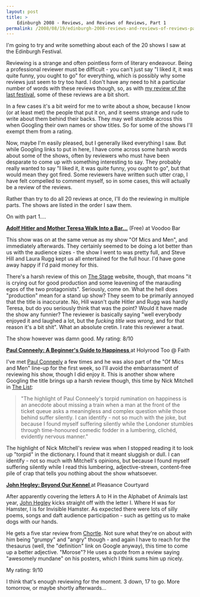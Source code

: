 ```yaml
---
layout: post
title: >
    Edinburgh 2008 - Reviews, and Reviews of Reviews, Part 1
permalink: /2008/08/19/edinburgh-2008-reviews-and-reviews-of-reviews-part-1
---
```

I'm going to try and write something about each of the 20 shows I saw at the Edinburgh Festival.

Reviewing is a strange and often pointless form of literary endeavour. Being a professional reviewer must be difficult - you can't just say "I liked it, it was quite funny, you ought to go" for everything, which is possibly why some reviews just seem to try too hard. I don't have any need to hit a particular number of words with these reviews though, so, as with <a href="/2006/08/22/edinburgh-festival-2006">my review of the last festival</a>, some of these reviews are a bit short.

In a few cases it's a bit weird for me to write about a show, because I know (or at least met) the people that put it on, and it seems strange and rude to write about them behind their backs. They may well stumble across this when Googling their own names or show titles. So for some of the shows I'll exempt them from a rating.

Now, maybe I'm easily pleased, but I generally liked everything I saw. But while Googling links to put in here, I have come across some harsh words about some of the shows, often by reviewers who must have been desparate to come up with something interesting to say. They probably really wanted to say "I liked it, it was quite funny, you ought to go", but that would mean they got fired. Some reviewers have written such utter crap, I have felt compelled to comment myself, so in some cases, this will actually be a review of the reviews.

Rather than try to do all 20 reviews at once, I'll do the reviewing in multiple parts. The shows are listed in the order I saw them.

On with part 1....

<strong><span style="text-decoration:underline;">Adolf Hitler and Mother Teresa Walk Into a Bar...</span></strong> (Free)
at Voodoo Bar

This show was on at the same venue as my show "Of Mics and Men", and immediately afterwards. They certainly seemed to be doing a lot better than us with the audience sizes - the show I went to was pretty full, and Steve Hill and Laura Rugg kept us all entertained for the full hour. I'd have gone away happy if I'd paid money for this.

There's a harsh review of this on <a href="http://ed.thestage.co.uk/reviews/309">The Stage</a> website, though, that moans "it is crying out for good production and some leavening of the marauding egos of the two protagonists". Seriously, come on. What the hell does "production" mean for a stand up show? They seem to be primarily annoyed that the title is inaccurate. No, Hill wasn't quite Hitler and Rugg was hardly Teresa, but do you seriously think that was the point? Would it have made the show any funnier? The reviewer is basically saying "well everybody enjoyed it and laughed a lot, but the <em>fucking title was wrong</em>, and for that reason it's a bit shit". What an absolute cretin. I rate this reviewer a twat.

The show however was damn good. My rating: 8/10

<strong><span style="text-decoration:underline;">Paul Conneely: A Beginner's Guide to Happiness
</span></strong>at Holyrood Too @ Faith

I've met <a href="http://www.paulconneely.co.uk/">Paul Conneely</a> a few times and he was also part of the "Of Mics and Men" line-up for the first week, so I'll avoid the embarrassment of reviewing his show, though I did enjoy it. This is another show where Googling the title brings up a harsh review though, this time by Nick Mitchell in <a href="http://www.list.co.uk/article/11588-a-beginners-guide-to-happiness/">The List</a>:
<blockquote>"The highlight of Paul Conneely's torpid rumination on happiness is an anecdote about missing a train when a man at the front of the ticket queue asks a meaningless and complex question while those behind suffer silently. I can identify - not so much with the joke, but because I found myself suffering silently while the Londoner stumbles through time-honoured comedic fodder in a lumbering, clichéd, evidently nervous manner."</blockquote>
The highlight of Nick Mitchell's review was when I stopped reading it to look up "torpid" in the dictionary. I found that it meant sluggish or dull. I can identify - not so much with Mitchell's opinions, but because I found myself suffering silently while I read this lumbering, adjective-strewn, content-free pile of crap that tells you nothing about the show whatsoever.

<strong><span style="text-decoration:underline;">John Hegley: Beyond Our Kennel
</span></strong>at Pleasance Courtyard

After apparently covering the letters A to H in the Alphabet of Animals last year, <a href="http://www.johnhegley.co.uk/">John Hegley</a> kicks straight off with the letter I. Where H was for Hamster, I is for Invisible Hamster. As expected there were lots of silly poems, songs and daft audience participation - such as getting us to make dogs with our hands.

He gets a five star review from <a href="http://www.chortle.co.uk/shows/edinburgh_fringe_2008/j/16387/john_hegley%3A_beyond_our_kennel/review/">Chortle</a>. Not sure what they're on about with him being "grumpy" and "angry" though - and again I have to reach for the thesaurus (well, the "definition" link on Google anyway), this time to come up a better adjective. "Morose"? He uses a quote from a review saying "awesomely mundane" on his posters, which I think sums him up nicely.

My rating: 9/10

I think that's enough reviewing for the moment. 3 down, 17 to go. More tomorrow, or maybe shortly afterwards...